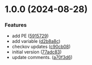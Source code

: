 # 1.0.0 (2024-08-28)


### Features

* add PE ([5915729](https://github.com/longviewsystems/terraform-azurerm-container-registry/commit/5915729d3da9385a0d833ded8e1ead88dff4dac8))
* add variable ([d2b8a8c](https://github.com/longviewsystems/terraform-azurerm-container-registry/commit/d2b8a8c0c0b4ececc481fcc86ef5bf89c4f0d5b6))
* checkov updates ([c90cb08](https://github.com/longviewsystems/terraform-azurerm-container-registry/commit/c90cb0875262039af05a40aa76c5704cc7ca2375))
* initial version ([77adc83](https://github.com/longviewsystems/terraform-azurerm-container-registry/commit/77adc83cd517245bee536d571dbc976d6100b2aa))
* update comments. ([a70f3d6](https://github.com/longviewsystems/terraform-azurerm-container-registry/commit/a70f3d62e9f381cc0fc8c157e0ba767721f379af))
